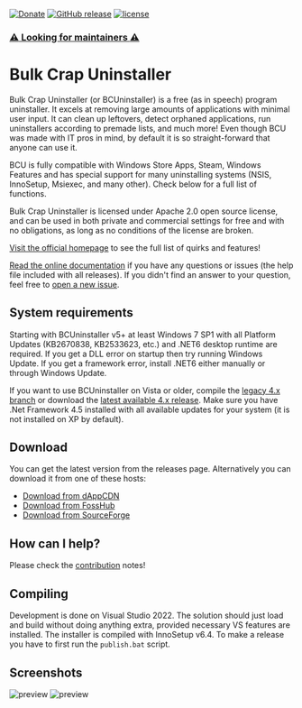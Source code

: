 [![Donate](https://img.shields.io/badge/donate-paypal-brightgreen.svg)](http://klocmansoftware.weebly.com/donate.html)
[![GitHub release](https://img.shields.io/github/release/klocman/Bulk-Crap-Uninstaller.svg)](https://github.com/Klocman/Bulk-Crap-Uninstaller/releases)
[![license](https://img.shields.io/github/license/klocman/Bulk-Crap-Uninstaller.svg)](https://github.com/Klocman/Bulk-Crap-Uninstaller/blob/master/Licence.txt)

### [:warning: Looking for maintainers :warning:](https://github.com/Klocman/Bulk-Crap-Uninstaller/discussions/289)

# Bulk Crap Uninstaller
Bulk Crap Uninstaller (or BCUninstaller) is a free (as in speech) program uninstaller. It excels at removing large amounts of applications with minimal user input. It can clean up leftovers, detect orphaned applications, run uninstallers according to premade lists, and much more! Even though BCU was made with IT pros in mind, by default it is so straight-forward that anyone can use it.

BCU is fully compatible with Windows Store Apps, Steam, Windows Features and has special support for many uninstalling systems (NSIS, InnoSetup, Msiexec, and many other). Check below for a full list of functions.

Bulk Crap Uninstaller is licensed under Apache 2.0 open source license, and can be used in both private and commercial settings for free and with no obligations, as long as no conditions of the license are broken.

[Visit the official homepage](https://www.bcuninstaller.com/) to see the full list of quirks and features!

[Read the online documentation](https://htmlpreview.github.io/?https://github.com/Klocman/Bulk-Crap-Uninstaller/blob/master/doc/BCU_manual.html) if you have any questions or issues (the help file included with all releases). If you didn't find an answer to your question, feel free to [open a new issue](https://github.com/Klocman/Bulk-Crap-Uninstaller/issues/new).

## System requirements
Starting with BCUninstaller v5+ at least Windows 7 SP1 with all Platform Updates (KB2670838, KB2533623, etc.) and .NET6 desktop runtime are required. If you get a DLL error on startup then try running Windows Update. If you get a framework error, install .NET6 either manually or through Windows Update.

If you want to use BCUninstaller on Vista or older, compile the [legacy 4.x branch](https://github.com/Klocman/Bulk-Crap-Uninstaller/tree/legacy-4.x) or download the [latest available 4.x release](https://github.com/Klocman/Bulk-Crap-Uninstaller/releases/tag/v4.16). Make sure you have .Net Framework 4.5 installed with all available updates for your system (it is not installed on XP by default).

## Download
You can get the latest version from the releases page. Alternatively you can download it from one of these hosts:
- [Download from dAppCDN](https://dappcdn.com/download/utilities/bulk-crap-uninstaller)
- [Download from FossHub](https://www.fosshub.com/Bulk-Crap-Uninstaller.html)
- [Download from SourceForge](https://sourceforge.net/projects/bulk-crap-uninstaller/)

## How can I help?
Please check the [contribution](CONTRIBUTING.md) notes!

## Compiling
Development is done on Visual Studio 2022. The solution should just load and build without doing anything extra, provided necessary VS features are installed.
The installer is compiled with InnoSetup v6.4. To make a release you have to first run the `publish.bat` script.

## Screenshots
![preview](../gh-pages/assets/1.png)
![preview](../gh-pages/assets/4.png)
